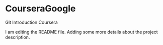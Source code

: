 # CourseraGoogle
Git Introduction Coursera

I am editing the README file. Adding some more details about the project description.

